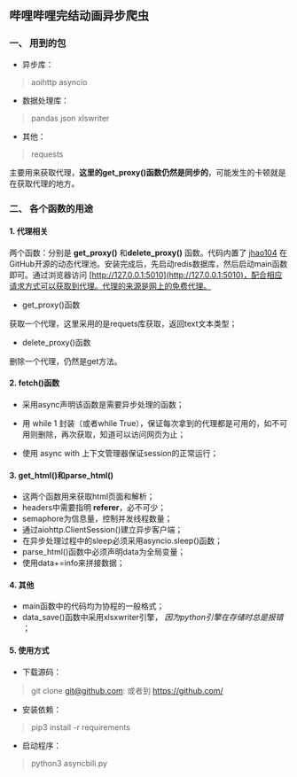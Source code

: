 ## 哔哩哔哩完结动画异步爬虫

### 一、 用到的包
- 异步库：
> aoihttp
> asyncio

- 数据处理库：
> pandas
> json
> xlswriter

- 其他：
> requests

主要用来获取代理，**这里的get_proxy()函数仍然是同步的**，可能发生的卡顿就是在获取代理的地方。

### 二、 各个函数的用途

#### 1. 代理相关

两个函数：分别是 **get_proxy()** 和**delete_proxy()** 函数。代码内置了 [jhao104](https://github.com/jhao104/proxy_pool) 在GitHub开源的动态代理池。安装完成后，先启动redis数据库，然后启动main函数即可。通过浏览器访问 [http://127.0.0.1:5010](http://127.0.0.1:5010)，配合相应请求方式可以获取到代理。代理的来源是网上的免费代理。

- get_proxy()函数

获取一个代理，这里采用的是requets库获取，返回text文本类型；

- delete_proxy()函数

删除一个代理，仍然是get方法。

#### 2. fetch()函数

- 采用async声明该函数是需要异步处理的函数；

- 用 while 1 封装（或者while True），保证每次拿到的代理都是可用的，如不可用则删除，再次获取，知道可以访问网页为止；
- 使用 async with 上下文管理器保证session的正常运行；

#### 3. get_html()和parse_html()

- 这两个函数用来获取html页面和解析；
- headers中需要指明 **referer**，必不可少；
- semaphore为信息量，控制并发线程数量；
- 通过aiohttp.ClientSession()建立异步客户端；
- 在异步处理过程中的sleep必须采用asyncio.sleep()函数；
- parse_html()函数中必须声明data为全局变量；
- 使用data+=info来拼接数据；

#### 4. 其他
- main函数中的代码均为协程的一般格式；
- data_save()函数中采用xlsxwriter引擎， *因为python引擎在存储时总是报错* ；

#### 5. 使用方式
- 下载源码：
> git clone git@github.com:
> 或者到 https://github.com/
- 安装依赖：
> pip3 install -r requirements
- 启动程序：
> python3 asyncbili.py
